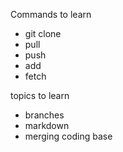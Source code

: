 Commands to learn 
- git clone
- pull
- push
- add
- fetch

topics to learn 
- branches
- markdown
- merging coding base


